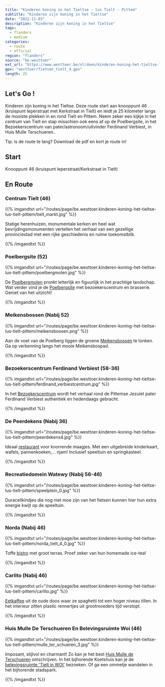 ```yaml
---
title: "Kinderen koning in het Tieltse - lus Tielt - Pittem"
subtitle: "Kinderen zijn koning in het Tieltse"
date: "2022-11-03"
description: "Kinderen zijn koning in het Tieltse" 
tags:
  - flanders
  - medium
categories: 
  - route
  - official
region: "flanders"
source: "be.westtoer"
ext_url: "https://www.westtoer.be/nl/doen/kinderen-koning-het-tieltse-lus-tielt-pittem"
gpx: "westtoer/fietsen_tielt_4.gpx"
length: 25
---
```


## Let's Go !

Kinderen zijn koning in het Tieltse. Deze route start aan knooppunt 46 (kruispunt Ieperstraat met Kerkstraat in Tielt) en leidt je 25 kilometer langs de mooiste plekken in en rond Tielt en Pittem. Neem zeker een kijkje in het centrum van Tielt en stap misschien ook eens af op de Poelbergsite, in het Bezoekerscentrum van pater/astronoom/uitvinder Ferdinand Verbiest, in Huis Mulle Terschueren..

Tip: is de route te lang? Download de pdf en kort je route in!

## Start 

Knooppunt 46 (kruispunt Ieperstraat/Kerkstraat in Tielt) 

## En Route

### Centrum Tielt (46)

{{% imgandtxt url="/routes/page/be.westtoer.kinderen-koning-het-tieltse-lus-tielt-pittem/tielt_markt.jpg" %}}

Statige herenhuizen, monumentale kerken en heel wat bevrijdingsmonumenten vertellen het verhaal van een gezellige provinciestad met een rijke geschiedenis en ruime toekomstblik.

{{% /imgandtxt %}}

### Poelbergsite (52)

{{% imgandtxt url="/routes/page/be.westtoer.kinderen-koning-het-tieltse-lus-tielt-pittem/poelbergmolen.jpg" %}}

De [Poelbergmolen](https://www.westtoer.be/nl/doen/poelbergmolen) pronkt letterlijk en figuurlijk in het prachtige landschap. Wat verder vind je de [Poelbergsite](https://www.westtoer.be/nl/node/59062) met bezoekerscentrum en brasserie. Geniet van het uitzicht!

{{% /imgandtxt %}}

### Meikensbossen (Nabij 52)

{{% imgandtxt url="/routes/page/be.westtoer.kinderen-koning-het-tieltse-lus-tielt-pittem/meikensbossen.png" %}}

Aan de voet van de Poelberg liggen de groene [Meikensbossen](https://www.toerisme-leiestreek.be/nl/doen/meikensbossen) te lonken. Ga op verkenning langs het mooie Meikensbospad.

{{% /imgandtxt %}}

### Bezoekerscentrum Ferdinand Verbiest (58-36)

{{% imgandtxt url="/routes/page/be.westtoer.kinderen-koning-het-tieltse-lus-tielt-pittem/ferdinand_verbiestcentrum.jpg" %}}

In het [Bezoekerscentrum](https://www.westtoer.be/nl/doen/bezoekerscentrum-ferdinand-verbiest) wordt het verhaal rond de Pittemse Jezuïet pater Ferdinand Verbiest authentiek en hedendaags gebracht.

{{% /imgandtxt %}}

### De Peerdekens (Nabij 36)

{{% imgandtxt url="/routes/page/be.westtoer.kinderen-koning-het-tieltse-lus-tielt-pittem/peerdekens4.jpg" %}}

Ideaal [restaurant](https://www.westtoer.be/nl/eten-drinken/de-peerdekens) voor knorrende maagjes. Met een uitgebreide kinderkaart, wafels, pannenkoeken,... njam! Inclusief speeltuin en springkasteel. 

{{% /imgandtxt %}}

### Recreatiedomein Watewy (Nabij 56-46)

{{% imgandtxt url="/routes/page/be.westtoer.kinderen-koning-het-tieltse-lus-tielt-pittem/speelplein_0.jpg" %}}

Duracellkindjes die nog niet moe zijn van het fietsen kunnen hier hun extra energie kwijt op de speeltuin. 

{{% /imgandtxt %}}

### Norda (Nabij 46)

{{% imgandtxt url="/routes/page/be.westtoer.kinderen-koning-het-tieltse-lus-tielt-pittem/norda_tielt_4_0.jpg" %}}

Toffe [bistro](https://www.westtoer.be/nl/eten-drinken/t-verlangen) met groot terras. Proef zeker van hun homemade ice-tea!

{{% /imgandtxt %}}

### Carlito (Nabij 46)

{{% imgandtxt url="/routes/page/be.westtoer.kinderen-koning-het-tieltse-lus-tielt-pittem/carlito.jpg" %}}

[Eetkaffee](https://www.westtoer.be/nl/eten-drinken/kaffee-carlito) uit de oude doos waar ze spaghetti tot een hoger niveau tillen. In het interieur zitten plastic rennertjes uit grootmoeders tijd verstopt.

{{% /imgandtxt %}}

### Huis Mulle De Terschueren En Belevingsruimte Woi (46)

{{% imgandtxt url="/routes/page/be.westtoer.kinderen-koning-het-tieltse-lus-tielt-pittem/mulle_ter_schueren_3.jpg" %}}

Imposant, stijlvol en charmant! Zo kan je het best [Huis Mulle de Terschueren](https://www.westtoer.be/nl/doen/huis-mulle-de-terschueren) omschrijven. In het bijhorende Koetshuis kan je de [belevingsruimte 'Tielt in WOI'](https://www.westtoer.be/nl/doen/belevingsruimte-tielt-de-eerste-wereldoorlog) bezoeken. Of ga een ommetje wandelen in het bijhorende stadspark.

{{% /imgandtxt %}}
